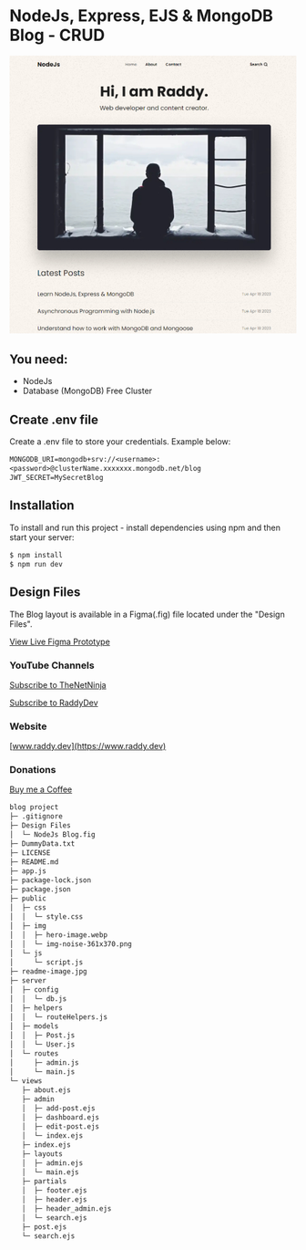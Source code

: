 # NodeJs, Express, EJS & MongoDB Blog - CRUD

![alt text](/readme-image.jpg?raw=true)

## You need:
- NodeJs
- Database (MongoDB) Free Cluster

## Create .env file
Create a .env file to store your credentials. Example below:

```
MONGODB_URI=mongodb+srv://<username>:<password>@clusterName.xxxxxxx.mongodb.net/blog
JWT_SECRET=MySecretBlog
```

## Installation
To install and run this project - install dependencies using npm and then start your server:

```
$ npm install
$ npm run dev
```

## Design Files
The Blog layout is available in a Figma(.fig) file located under the "Design Files".

[View Live Figma Prototype](https://www.figma.com/proto/Vpc5J1ajnwDTT96q0IUFDJ/NodeJs-Blog?page-id=0%3A1&type=design&node-id=48-119&viewport=-194%2C377%2C0.17&scaling=min-zoom&starting-point-node-id=48%3A119)


### YouTube Channels

[Subscribe to TheNetNinja](https://www.youtube.com/@NetNinja)

[Subscribe to RaddyDev](https://www.youtube.com/@RaddyDev)


### Website
[www.raddy.dev](https://www.raddy.dev)

### Donations
[Buy me a Coffee](https://www.buymeacoffee.com/RaddyTheBrand)

```
blog project
├─ .gitignore
├─ Design Files
│  └─ NodeJs Blog.fig
├─ DummyData.txt
├─ LICENSE
├─ README.md
├─ app.js
├─ package-lock.json
├─ package.json
├─ public
│  ├─ css
│  │  └─ style.css
│  ├─ img
│  │  ├─ hero-image.webp
│  │  └─ img-noise-361x370.png
│  └─ js
│     └─ script.js
├─ readme-image.jpg
├─ server
│  ├─ config
│  │  └─ db.js
│  ├─ helpers
│  │  └─ routeHelpers.js
│  ├─ models
│  │  ├─ Post.js
│  │  └─ User.js
│  └─ routes
│     ├─ admin.js
│     └─ main.js
└─ views
   ├─ about.ejs
   ├─ admin
   │  ├─ add-post.ejs
   │  ├─ dashboard.ejs
   │  ├─ edit-post.ejs
   │  └─ index.ejs
   ├─ index.ejs
   ├─ layouts
   │  ├─ admin.ejs
   │  └─ main.ejs
   ├─ partials
   │  ├─ footer.ejs
   │  ├─ header.ejs
   │  ├─ header_admin.ejs
   │  └─ search.ejs
   ├─ post.ejs
   └─ search.ejs

```